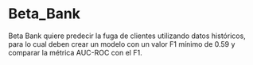 # Beta_Bank
Beta Bank quiere predecir la fuga de clientes utilizando datos históricos, para lo cual deben crear un modelo con un valor F1 mínimo de 0.59 y comparar la métrica AUC-ROC con el F1.
